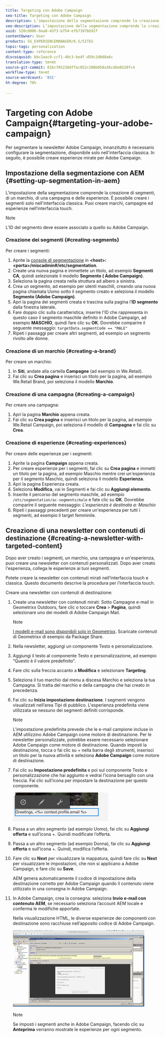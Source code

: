 ```yaml
---
title: Targeting con Adobe Campaign
seo-title: Targeting con Adobe Campaign
description: L’impostazione della segmentazione comprende la creazione di segmenti, di un marchio, di una campagna e delle esperienze.
seo-description: L’impostazione della segmentazione comprende la creazione di segmenti, di un marchio, di una campagna e delle esperienze.
uuid: 520cd006-0aa8-43f3-b754-efb7397bb92f
contentOwner: User
products: SG_EXPERIENCEMANAGER/6.5/SITES
topic-tags: personalization
content-type: reference
discoiquuid: bbc2aac9-ccf1-40c3-be4f-d59c2d0d8a6c
translation-type: tm+mt
source-git-commit: 016c705230dffec052c200b058a36cdbe0520fc4
workflow-type: tm+mt
source-wordcount: '831'
ht-degree: 70%

---
```



# Targeting con Adobe Campaign{#targeting-your-adobe-campaign}

Per segmentare la newsletter Adobe Campaign, innanzitutto è necessario configurare la segmentazione, disponibile solo nell&#39;interfaccia classica. In seguito, è possibile creare esperienze mirate per Adobe Campaign.

## Impostazione della segmentazione con AEM {#setting-up-segmentation-in-aem}

L’impostazione della segmentazione comprende la creazione di segmenti, di un marchio, di una campagna e delle esperienze. È possibile creare i segmenti solo nell&#39;interfaccia classica. Puoi creare marchi, campagne ed esperienze nell’interfaccia touch.

>[!NOTE]
>
>L’ID del segmento deve essere associato a quello su Adobe Campaign.

### Creazione dei segmenti {#creating-segments}

Per creare i segmenti:

1. Aprite la [console di segmentazione](Http://localhost:4502/miscadmin#/etc/segmentation) in **&lt;host>:&lt;porta>/miscadmin#/etc/segmentation**.
1. Create una nuova pagina e immettete un titolo, ad esempio **Segmenti CA**, quindi selezionate il modello **Segmento ( Adobe Campaign)**.
1. Seleziona la pagina creata nella struttura ad albero a sinistra.
1. Crea un segmento, ad esempio per utenti maschili, creando una nuova pagina chiamata Uomo sotto il segmento creato e seleziona il modello **Segmento (Adobe Campaign)**.
1. Apri la pagina dei segmenti creata e trascina sulla pagina l’**ID segmento** dalla finestra laterale.
1. Fare doppio clic sulla caratteristica, inserire l&#39;ID che rappresenta in questo caso il segmento maschile definito in  Adobe Campaign, ad esempio **MASCHIO**, quindi fare clic su **OK**. Dovrebbe comparire il seguente messaggio: `targetData.segmentCode == "MALE"`
1. Ripeti i passaggi per creare altri segmenti, ad esempio un segmento rivolto alle donne.

### Creazione di un marchio {#creating-a-brand}

Per creare un marchio:

1. In **Siti**, andate alla cartella **Campagne** (ad esempio in We.Retail).
1. Fai clic su **Crea pagina** e inserisci un titolo per la pagina, ad esempio We.Retail Brand, poi seleziona il modello **Marchio**.

### Creazione di una campagna {#creating-a-campaign}

Per creare una campagna:

1. Apri la pagina **Marchio** appena creata.
1. Fai clic su **Crea pagina** e inserisci un titolo per la pagina, ad esempio We.Retail Campaign, poi seleziona il modello di **Campagna** e fai clic su **Crea**.

### Creazione di esperienze  {#creating-experiences}

Per creare delle esperienze per i segmenti:

1. Aprite la pagina **Campaign** appena creata.
1. Per creare esperienze per i segmenti, fai clic su **Crea pagina** e immetti un titolo per la pagina, ad esempio Maschio mentre crei un&#39;esperienza per il segmento Maschio, quindi seleziona il modello **Esperienza**.
1. Apri la pagina Esperienza creata.
1. Seleziona **Modifica**, vai in Segmenti e fai clic su **Aggiungi elemento**.
1. Inserite il percorso del segmento maschile, ad esempio `/etc/segmentation/ac-segments/male` e fate clic su **OK**. Dovrebbe comparire il seguente messaggio: *L&#39;esperienza è destinata a: Maschio*
1. Ripeti i passaggi precedenti per creare un&#39;esperienza per tutti i segmenti, ad esempio il target femminile.

## Creazione di una newsletter con contenuti di destinazione  {#creating-a-newsletter-with-targeted-content}

Dopo aver creato i segmenti, un marchio, una campagna e un&#39;esperienza, puoi creare una newsletter con contenuti personalizzati. Dopo aver creato l&#39;esperienza, collega le esperienze ai tuoi segmenti.

Potete creare la newsletter con contenuti mirati nell’interfaccia touch e classica. Questo documento descrive la procedura per l’interfaccia touch.

Creare una newsletter con contenuti di destinazione:

1. Create una newsletter con contenuti mirati: Sotto Campagne e-mail in Geometrixx Outdoors, fare clic o toccare **Crea** > **Pagina**, quindi selezionare uno dei  modelli di Adobe Campaign Mail.

   >[!NOTE]
   >
   >[I modelli e-mail sono disponibili solo in Geometrixx](/help/sites-developing/we-retail.md#weretail). Scaricate contenuti di Geometrixx di esempio da Package Share.

1. Nella newsletter, aggiungi un componente Testo e personalizzazione.
1. Aggiungi il testo al componente Testo e personalizzazione, ad esempio “Questo è il valore predefinito”.
1. Fare clic sulla freccia accanto a **Modifica** e selezionare **Targeting**.
1. Seleziona il tuo marchio dal menu a discesa Marchio e seleziona la tua Campagna. Si tratta del marchio e della campagna che hai creato in precedenza.
1. Fai clic su **Inizia impostazione destinazione**. I segmenti vengono visualizzati nell’area Tipi di pubblico. L&#39;esperienza predefinita viene utilizzata se nessuno dei segmenti definiti corrisponde.

   >[!NOTE]
   >
   >L&#39;impostazione predefinita prevede che le e-mail campione incluse in AEM utilizzino Adobe Campaign come motore di destinazione. Per le newsletter personalizzate, potrebbe essere necessario selezionare Adobe Campaign come motore di destinazione. Quando imposti la destinazione, tocca o fai clic su + nella barra degli strumenti, inserisci un titolo per la nuova attività e seleziona **Adobe Campaign** come motore di destinazione.

1. Fai clic su **Impostazione predefinita** e poi sul componente Testo e personalizzazione che hai aggiunto e vedrai l’icona bersaglio con una freccia. Fai clic sull’icona per impostare la destinazione per questo componente.

   ![chlimage_1-165](assets/chlimage_1-165.png)

1. Passa a un altro segmento (ad esempio Uomo), fai clic su **Aggiungi offerta** e sull’icona +. Quindi modificate l’offerta.
1. Passa a un altro segmento (ad esempio Donna), fai clic su **Aggiungi offerta** e sull’icona +. Quindi, modifica l’offerta.
1. Fare clic su **Next** per visualizzare la mappatura, quindi fare clic su **Next** per visualizzare le impostazioni, che non si applicano a  Adobe Campaign, e fare clic su **Save**.

   AEM genera automaticamente il codice di impostazione della destinazione corretto per Adobe Campaign quando il contenuto viene utilizzato in una consegna in Adobe Campaign.

1. In Adobe Campaign, crea la consegna: seleziona **Invio e-mail con contenuto AEM**, se necessario seleziona l’account AEM locale e conferma le modifiche apportate.

   Nella visualizzazione HTML, le diverse esperienze dei componenti con destinazione sono racchiuse nell’apposito codice di Adobe Campaign.

   ![chlimage_1-166](assets/chlimage_1-166.png)

   >[!NOTE]
   >
   >Se imposti i segmenti anche in Adobe Campaign, facendo clic su **Anteprima** verranno mostrate le esperienze per ogni segmento.

